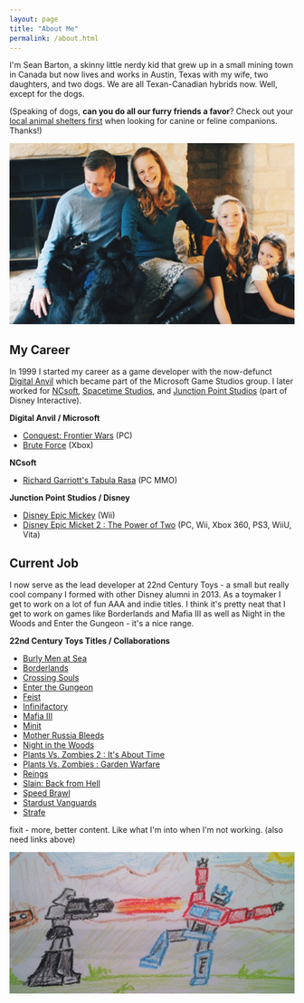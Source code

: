 ```yaml
---
layout: page
title: "About Me"
permalink: /about.html
---
```

I'm Sean Barton, a skinny little nerdy kid that grew up in a small mining town in Canada but now lives and works in Austin, Texas with my wife, two daughters, and two dogs.
We are all Texan-Canadian hybrids now. Well, except for the dogs.

(Speaking of dogs, **can you do all our furry friends a favor**? Check out your [local animal shelters first](https://theshelterpetproject.org/) when looking for canine or feline companions. Thanks!)

<img src="assets/images/family/barton-family-2015.jpg" alt="Sean Barton and family" class="u-full-width"/>

## My Career

In 1999 I started my career as a game developer with the now-defunct [Digital Anvil](https://en.wikipedia.org/wiki/Digital_Anvil) 
which became part of the Microsoft Game Studios group.
I later worked for [NCsoft](https://en.wikipedia.org/wiki/NCSoft), 
[Spacetime Studios](https://en.wikipedia.org/wiki/Spacetime_Studios), 
and [Junction Point Studios](https://en.wikipedia.org/wiki/Junction_Point_Studios) (part of Disney Interactive).

**Digital Anvil / Microsoft**
  * [Conquest: Frontier Wars](https://en.wikipedia.org/wiki/Conquest:_Frontier_Wars) (PC)
  * [Brute Force](https://en.wikipedia.org/wiki/Brute_Force_(video_game)) (Xbox)

**NCsoft**
  * [Richard Garriott's Tabula Rasa](https://en.wikipedia.org/wiki/Tabula_Rasa_(video_game)) (PC MMO)

**Junction Point Studios / Disney**
 * [Disney Epic Mickey](https://en.wikipedia.org/wiki/Epic_Mickey) (Wii)
 * [Disney Epic Micket 2 : The Power of Two](https://en.wikipedia.org/wiki/Epic_Mickey_2:_The_Power_of_Two) (PC, Wii, Xbox 360, PS3, WiiU, Vita)

## Current Job

I now serve as the lead developer at 22nd Century Toys - a small but really cool company I formed with other Disney alumni in 2013.
As a toymaker I get to work on a lot of fun AAA and indie titles. I think it's pretty neat that I get to work on games like Borderlands and Mafia III as well as
Night in the Woods and Enter the Gungeon - it's a nice range.

**22nd Century Toys Titles / Collaborations**
 * [Burly Men at Sea](https://burlymenatsea.com)
 * [Borderlands](https://en.wikipedia.org/wiki/Borderlands_(video_game))
 * [Crossing Souls](https://en.wikipedia.org/wiki/Crossing_Souls)
 * [Enter the Gungeon](https://en.wikipedia.org/wiki/Enter_the_Gungeon)
 * [Feist](https://en.wikipedia.org/wiki/Feist_(video_game))
 * [Infinifactory](https://en.wikipedia.org/wiki/Infinifactory)
 * [Mafia III](https://en.wikipedia.org/wiki/Mafia_III)
 * [Minit](https://en.wikipedia.org/wiki/Minit_(video_game))
 * [Mother Russia Bleeds](https://en.wikipedia.org/wiki/Mother_Russia_Bleeds)
 * [Night in the Woods](https://en.wikipedia.org/wiki/Night_in_the_Woods)
 * [Plants Vs. Zombies 2 : It's About Time](https://en.wikipedia.org/wiki/Plants_vs._Zombies_2:_It%27s_About_Time)
 * [Plants Vs. Zombies : Garden Warfare](https://en.wikipedia.org/wiki/Plants_vs._Zombies:_Garden_Warfare)
 * [Reings](https://en.wikipedia.org/wiki/Reigns_(video_game))
 * [Slain: Back from Hell](https://en.wikipedia.org/wiki/Slain!)
 * [Speed Brawl](http://speedbrawl.com/)
 * [Stardust Vanguards](https://store.playstation.com/en-us/product/UP1200-CUSA03731_00-0000000000000000)
 * [Strafe](https://en.wikipedia.org/wiki/Strafe_(video_game))


fixit - more, better content. Like what I'm into when I'm not working. (also need links above)

<img src="assets/images/meg-op-crayon.jpg" alt="Artwork by Sean Barton" class="u-full-width"/>

